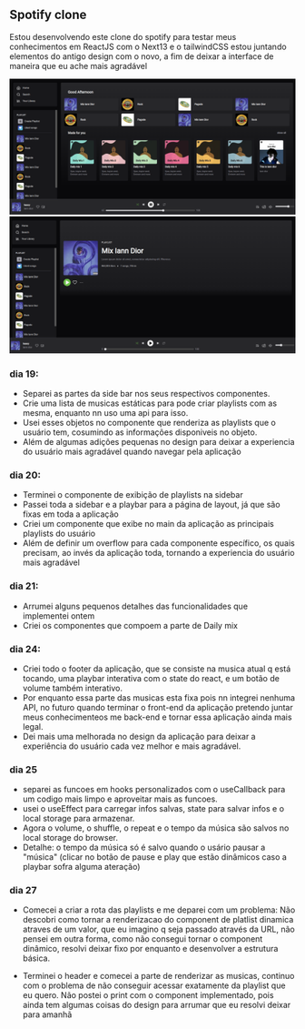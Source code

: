 ## Spotify clone

Estou desenvolvendo este clone do spotify para testar meus conhecimentos em ReactJS com o Next13 e o tailwindCSS
estou juntando elementos do antigo design com o novo, a fim de deixar a interface de maneira que eu ache mais agradável


![Foto mais recente](/public/assets/readmeimg.png)
![Foto mais recente da rota playlist](/public/assets/readmeimgplaylist.png)


### dia 19:
* Separei as partes da side bar nos seus respectivos componentes. 
* Crie uma lista de musicas estáticas para pode criar playlists com as mesma, enquanto nn uso uma api para isso.
* Usei esses objetos no componente que renderiza as playlists que o usuário tem, cosumindo as informações disponiveis no objeto.
* Além de algumas adições pequenas no design para deixar a experiencia do usuário mais agradável quando navegar pela aplicação

### dia 20:
* Terminei o componente de exibição de playlists na sidebar
* Passei toda a sidebar e a playbar para a página de layout, já que são fixas em toda a aplicação
* Criei um componente que exibe no main da aplicação as principais playlists do usuário
* Além de definir um overflow para cada componente específico, os quais precisam, ao invés da aplicação toda, tornando a experiencia do usuário mais agradável

### dia 21:
* Arrumei alguns pequenos detalhes das funcionalidades que implementei ontem
* Criei os componentes que compoem a parte de Daily mix

### dia 24:
* Criei todo o footer da aplicação, que se consiste na musica atual q está tocando, uma playbar interativa com o state do react, e um botão de volume também interativo.
* Por enquanto essa parte das musicas esta fixa pois nn integrei nenhuma API, no futuro quando terminar o front-end da aplicação pretendo juntar meus conhecimenteos me back-end e tornar essa aplicação ainda mais legal.
* Dei mais uma melhorada no design da aplicação para deixar a experiência do usuário cada vez melhor e mais agradável.

### dia 25

* separei as funcoes em hooks personalizados com o useCallback para um codigo mais limpo e aproveitar mais as funcoes.
* usei o useEffect para carregar infos salvas, state para salvar infos e o local storage para armazenar.
* Agora o volume, o shuffle, o repeat e o tempo da música são salvos no local storage do browser.
* Detalhe: o tempo da música só é salvo quando o usário pausar a "música" (clicar no botão de pause e play que estão dinâmicos caso a playbar sofra alguma ateração)

### dia 27

* Comecei a criar a rota das playlists e me deparei com um problema: Não descobri como tornar a renderizacao do component de platlist dinamica atraves de um valor, que eu imagino q seja passado através da URL, não pensei em outra forma, como não consegui tornar o component dinâmico, resolvi deixar fixo por enquanto e desenvolver a estrutura básica.

* Terminei o header e comecei a parte de renderizar as musicas, continuo com o problema de não conseguir acessar exatamente da playlist que eu quero.
Não postei o print com o component implementado, pois ainda tem algumas coisas do design para arrumar que eu resolvi deixar para amanhã